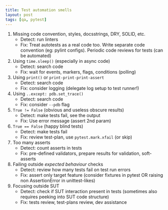```yaml
---
title: Test automation smells
layout: post
tags: [qa, pytest]
---
```


1. Missing code convention, styles, docsstrings, DRY, SOLID, etc.
	* Detect: run linters
	* Fix: Treat autotests as a real code too. Write separate code convention (eg: pylint configs). Periodic code reviews for tests (can be automated)
1. Using `time.sleep()` (especially in async code)
	* Detect: search code
	* Fix: wait for events, markers, flags, conditions (polling)
1. Using `print()` or `print-print-print-assert`
	* Detect: search code
	* Fix: consider logging (delegate log setup to test runner!)
1. Using `..except: pdb.set_trace()`
	* Detect: search code
	* Fix: consider `--pdb` flag
1. `True != False` (obvious and useless obscure results)
	* Detect: make tests fail, see the output
	* Fix: Use error message (assert 2nd param)
1. `True == False` (happy blind tests)
	* Detect: make tests fail
	* Fix: review test-plan, use `pytest.mark.xfail` (or skip)
1. Too many asserts
	* Detect: count asserts in tests
	* Fix: pre-defined validators, prepare results for validation, soft-asserts
1. Failing outside _expected behaviour_ checks
	* Detect: review how many tests fail on test run errors
	* Fix: assert only target feature (consider fixtures in pytest OR raising
	non AssertionError in unittest-likes)
1. Focusing outside SUT
	* Detect: check if SUT interaction present in tests (sometimes also requires peeking into SUT code structure)
	* Fix: tests review, test-plans review, dev assistance
